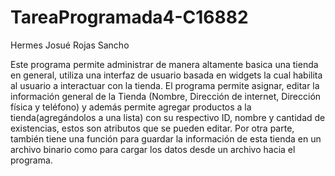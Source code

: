 # TareaProgramada4-C16882
Hermes Josué Rojas Sancho

Este programa permite administrar de manera altamente basica una tienda en general, utiliza una interfaz de usuario basada en widgets la cual habilita al usuario a interactuar con la tienda. El programa permite asignar, editar la información general de la Tienda (Nombre, Dirección de internet, Dirección física y teléfono) y además permite agregar productos a la tienda(agregándolos a una lista) con su respectivo ID, nombre y cantidad de existencias, estos son atributos que se pueden editar.
Por otra parte, también tiene una función para guardar la información de esta tienda en un archivo binario como para cargar los datos desde un archivo hacia el programa.

